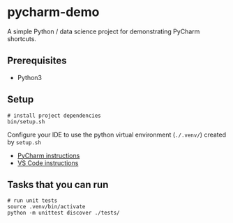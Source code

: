 # pycharm-demo

A simple Python / data science project for demonstrating PyCharm shortcuts. 

## Prerequisites

- Python3

## Setup

```shell script
# install project dependencies
bin/setup.sh
```

Configure your IDE to use the python virtual environment (`./.venv/`) created by `setup.sh` 
- [PyCharm instructions](https://www.jetbrains.com/help/pycharm/creating-virtual-environment.html#existing-environment)
- [VS Code instructions](https://code.visualstudio.com/docs/python/environments)

## Tasks that you can run

```shell script
# run unit tests
source .venv/bin/activate 
python -m unittest discover ./tests/
```
